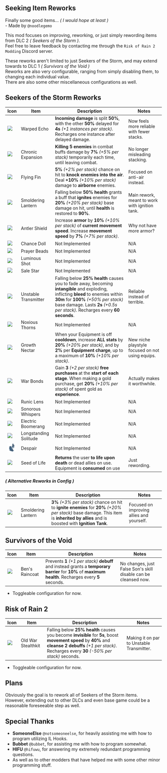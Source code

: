 ## Seeking Item Reworks

Finally some good items... _( I would hope at least )_<br> - Made by ``@noodlegemo``

This mod focuses on improving, reworking, or just simply rewording items from DLC 2 _( Seekers of the Storm )_.
<br>Feel free to leave feedback by contacting me through the ``Risk of Rain 2 Modding`` Discord server.

These reworks aren't limited to just Seekers of the Storm, and may extend towards to DLC 1 _( Survivors of the Void )_<br>Reworks are also very configurable, ranging from simply disabling them, to changing each individual value. <br>There are also some other miscellaneous configurations as well.

## Seekers of the Storm Reworks
| Icon | Item | Description | Notes |
|-|-|------|-|
|![](https://static.wikia.nocookie.net/riskofrain2_gamepedia_en/images/3/3e/Warped_Echo.png/revision/latest/scale-to-width-down/33?cb=20240828192226)|Warped Echo|**Incoming damage** is split **50%**, with the other **50%** delayed for **4s** _(+1 instances per stack)_. Recharges one instance after delayed damage.|Now feels more reliable with fewer stacks.|
|![](https://static.wikia.nocookie.net/riskofrain2_gamepedia_en/images/d/d0/Chronic_Expansion.png/revision/latest/scale-to-width-down/33?cb=20240828192616)|Chronic Expansion|**Killing 5 enemies** in combat buffs damage by **7%** _(+5% per stack)_ temporarily each time, until leaving combat.|No longer misleading stacking.|
|![](https://static.wikia.nocookie.net/riskofrain2_gamepedia_en/images/d/d0/Knockback_Fin.png/revision/latest/scale-to-width-down/33?cb=20240828192744)|Flying Fin|**5%** _(+2% per stack)_ chance on hit to **knock enemies into the air**. Deal **+10%** _(+10% per stack)_ damage to **airborne** enemies.|Focused on anti-air instead.|
|![](https://static.wikia.nocookie.net/riskofrain2_gamepedia_en/images/5/50/Bolstering_Lantern.png/revision/latest/scale-to-width-down/33?cb=20240828192831)|Smoldering Lantern|Falling below **50% health** grants a buff that **ignites** enemies for **20%** _(+20% per stack)_ base damage on hit, until **health** is restored to **90%**.|Main rework, meant to work with ignition tank.|
|![](https://static.wikia.nocookie.net/riskofrain2_gamepedia_en/images/f/f6/Antler_Shield.png/revision/latest/scale-to-width-down/33?cb=20240828193005)|Antler Shield|Increase **armor** by **10%** _(+10% per stack)_ of **current movement speed**. Increase **movement speed** by **7%** _(+7% per stack)_.|Why not have more armor?|
|![](https://static.wikia.nocookie.net/riskofrain2_gamepedia_en/images/e/e5/Chance_Doll.png/revision/latest/scale-to-width-down/33?cb=20240828192258)|Chance Doll|Not Implemented|N/A|
|![](https://static.wikia.nocookie.net/riskofrain2_gamepedia_en/images/3/36/Prayer_Beads.png/revision/latest/scale-to-width-down/33?cb=20240828192333)|Prayer Beads|Not Implemented|N/A|
|![](https://static.wikia.nocookie.net/riskofrain2_gamepedia_en/images/2/25/Luminous_Shot.png/revision/latest/scale-to-width-down/33?cb=20240828192722)|Luminous Shot|Not Implemented|N/A|
|![](https://static.wikia.nocookie.net/riskofrain2_gamepedia_en/images/e/e1/Sale_Star.png/revision/latest/scale-to-width-down/33?cb=20240828192850)|Sale Star|Not Implemented|N/A|
|![](https://static.wikia.nocookie.net/riskofrain2_gamepedia_en/images/e/e0/Unstable_Transmitter.png/revision/latest/scale-to-width-down/33?cb=20240828193252)|Unstable Transmitter|Falling below **25% health** causes you to fade away, becoming **intangible** and exploding, inflicting **bleed** to enemies within **30m** for **100%** _(+50% per stack)_ base damage. Lasts **2s** _(+0.5s per stack)_. Recharges every **60 seconds**.|Reliable instead of terrible.|
|![](https://static.wikia.nocookie.net/riskofrain2_gamepedia_en/images/4/4b/Noxious_Thorn.png/revision/latest/scale-to-width-down/33?cb=20240828193330)|Noxious Thorns|Not Implemented|N/A|
|![](https://static.wikia.nocookie.net/riskofrain2_gamepedia_en/images/8/8e/Growth_Nectar.png/revision/latest/scale-to-width-down/33?cb=20240828192126)|Growth Nectar|When your Equipment is off **cooldown**, increase **ALL stats** by **20%** _(+20% per stack)_, and by **2%** per **Equipment charge**, up to a maximum of **10%** _(+10% per stack)_.|New niche playstyle focused on not using equips.|
|![](https://static.wikia.nocookie.net/riskofrain2_gamepedia_en/images/7/75/War_Bonds.png/revision/latest/scale-to-width-down/33?cb=20240828192539)|War Bonds|Gain **3** _(+2 per stack)_ **free purchases** at the **start of each stage**. When making a gold purchase, get **20%** _(+10% per stack)_ of spent gold as **experience**.|Actually makes it worthwhile.|
|![](https://static.wikia.nocookie.net/riskofrain2_gamepedia_en/images/d/d3/Runic_Lens.png/revision/latest/scale-to-width-down/33?cb=20240828192929)|Runic Lens|Not Implemented|N/A|
|![](https://static.wikia.nocookie.net/riskofrain2_gamepedia_en/images/b/be/Sonorous_Whispers.png/revision/latest/scale-to-width-down/33?cb=20240828193034)|Sonorous Whispers|Not Implemented|N/A|
|![](https://static.wikia.nocookie.net/riskofrain2_gamepedia_en/images/8/8d/Electric_Boomerang.png/revision/latest/scale-to-width-down/33?cb=20240828193057)|Electric Boomerang|Not Implemented|N/A|
|![](https://static.wikia.nocookie.net/riskofrain2_gamepedia_en/images/8/8b/Longstanding_Solitude.png/revision/latest/scale-to-width-down/33?cb=20240828181518)|Longstanding Solitude|Not Implemented|N/A|
|![](https://github.com/elementGEMO/SeekingItemReworks/blob/master/MarkdownVisuals/NewLunarDownside.png?raw=true)|Despair|Not Implemented|N/A|
|![](https://static.wikia.nocookie.net/riskofrain2_gamepedia_en/images/9/9e/Seed_of_Life.png/revision/latest/scale-to-width-down/33?cb=20240828191958)|Seed of Life|**Returns** the user **to life upon death** or dead allies on use. Equipment is **consumed** on use|Just rewording.|

##### ( Alternative Reworks in Config )
| Icon | Item | Description | Notes |
|-|-|------|-|
|![](https://static.wikia.nocookie.net/riskofrain2_gamepedia_en/images/5/50/Bolstering_Lantern.png/revision/latest/scale-to-width-down/33?cb=20240828192831)|Smoldering Lantern|**3%** _(+3% per stack)_ chance on hit to **ignite enemies** for **20%** _(+20% per stack)_ base damage. This item is **inherited by allies** and is boosted with **Ignition Tank**.|Focused on improving allies and yourself.|

## Survivors of the Void
| Icon | Item | Description | Notes |
|-|-|------|-|
|![](https://static.wikia.nocookie.net/riskofrain2_gamepedia_en/images/2/25/Ben%27s_Raincoat.png/revision/latest/scale-to-width-down/33?cb=20220302043224)|Ben's Raincoat|Prevents **1** _(+1 per stack)_ **debuff** and instead grants a **temporary barrier** for **10%** of **maximum health**. Recharges every **5** seconds.|No changes, just False Son's skill disable can be cleansed now.|

- Toggleable configuration for now.

## Risk of Rain 2
| Icon | Item | Description | Notes |
|-|-|------|-|
|![](https://static.wikia.nocookie.net/riskofrain2_gamepedia_en/images/2/2c/Old_War_Stealthkit.png/revision/latest/scale-to-width-down/33?cb=20200129193125)|Old War Stealthkit|Falling below **25% health** causes you become **invisible** for **5s**, boost **movement speed** by **40%** and **cleanse 2 debuffs** _(+1 per stack)_. Recharges every **30** _(-50% per stack)_ seconds.|Making it on par to Unstable Transmitter.|

- Toggleable configuration for now.

## Plans

Obviously the goal is to rework all of Seekers of the Storm items.
<br>However, extending out to other DLCs and even base game could be a reasonable foreseeable step as well.

## Special Thanks
- **SomeoneElse** ``@notsomeoneelse``, for heavily assisting me with how to program utilizing IL Hooks.
- **Bubbet** ``@bubbet``, for assisting me with how to program somewhat.
- **HIFU** ``@hifuwu``, for answering my extremely redundant programming questions.
- As well as to other modders that have helped me with some other minor programming stuff.
